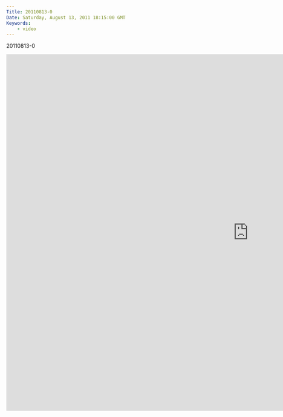 ```yaml
---
Title: 20110813-0
Date: Saturday, August 13, 2011 18:15:00 GMT
Keywords:
    - video
---
```


20110813-0

<iframe src="http://player.vimeo.com/video/27669555?byline=0&amp;portrait=0&amp;color=ffffff" width="1280" height="944" frameborder="0" webkitAllowFullScreen mozallowfullscreen allowFullScreen></iframe>